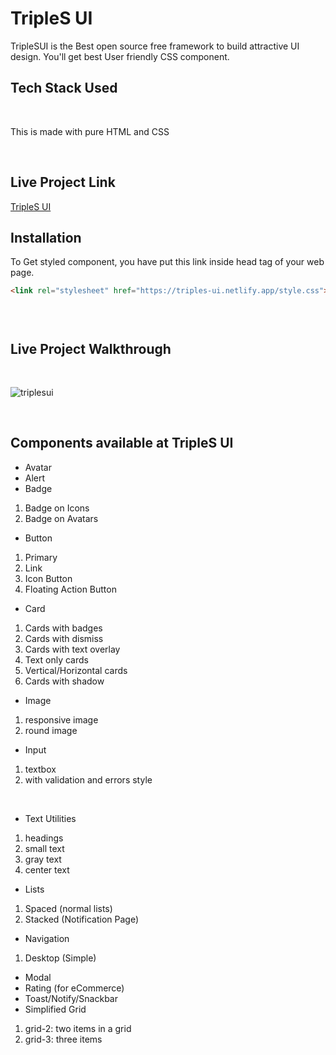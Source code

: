 # TripleS UI

TripleSUI is the Best open source free framework to build attractive UI design. You'll get best User friendly CSS component.

## Tech Stack Used 

</br>


This is made with pure HTML and CSS

</br> 

## Live Project Link 

[TripleS UI](https://triples-ui.netlify.app/)


## Installation<br>
To Get styled component, you have put this link inside head tag of your web page.<br>
```html
<link rel="stylesheet" href="https://triples-ui.netlify.app/style.css">     


 
```

## Live Project Walkthrough

</br>


![triplesui](/styles/video/triplesui.gif) 

</br>

## Components available at TripleS UI 

- Avatar
- Alert
- Badge
1. Badge on Icons
2. Badge on Avatars
- Button
1. Primary
2. Link
3. Icon Button
4. Floating Action Button
- Card
1. Cards with badges
2. Cards with dismiss
3. Cards with text overlay
4. Text only cards
5. Vertical/Horizontal cards
6. Cards with shadow
- Image
1. responsive image
2. round image
- Input
1. textbox
2. with validation and errors style

<br> 

- Text Utilities
1. headings
2. small text
3. gray text
4. center text
- Lists
1. Spaced (normal lists)
2. Stacked (Notification Page)
- Navigation
1. Desktop (Simple)
- Modal
- Rating (for eCommerce)
- Toast/Notify/Snackbar
- Simplified Grid
1. grid-2: two items in a grid
2. grid-3: three items
